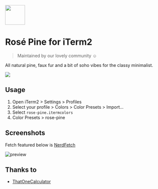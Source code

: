 <img src="https://github.com/rose-pine/rose-pine-theme/blob/master/assets/icon.png" width="64" />

# Rosé Pine for iTerm2

> Maintained by our lovely community ☺️

All natural pine, faux fur and a bit of soho vibes for the classy minimalist.

[![](https://img.shields.io/badge/Rosé%20Pine%20Theme-191724)](https://github.com/rose-pine/rose-pine-theme)

## Usage

1. Open iTerm2 > Settings > Profiles
2. Select your profile > Colors > Color Presets > Import...
3. Select `rose-pine.itermcolors`
4. Color Presets > rose-pine

## Screenshots

Fetch featured below is [NerdFetch](https://github.com/thatonecalculator/nerdfetch)

![preview](https://i.imgur.com/xOhMnOJ.png)

## Thanks to

- [ThatOneCalculator](https://github.com/thatonecalculator)
